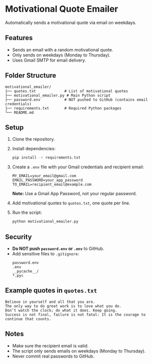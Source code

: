 # Motivational Quote Emailer

Automatically sends a motivational quote via email on weekdays.

## Features
- Sends an email with a random motivational quote.
- Only sends on weekdays (Monday to Thursday).
- Uses Gmail SMTP for email delivery.

## Folder Structure

```
motivational_emailer/
├── quotes.txt             # List of motivational quotes
├── motivational_emailer.py # Main Python script
├── password.env           # NOT pushed to GitHub (contains email credentials)
├── requirements.txt       # Required Python packages
└── README.md
```

## Setup

1. Clone the repository.
2. Install dependencies:
   ```bash
   pip install -r requirements.txt
   ```
3. Create a `.env` file with your Gmail credentials and recipient email:
   ```
   MY_EMAIL=your_email@gmail.com
   EMAIL_PASSWORD=your_app_password
   TO_EMAIL=recipient_email@example.com
   ```
   **Note:** Use a Gmail App Password, not your regular password.

4. Add motivational quotes to `quotes.txt`, one quote per line.

5. Run the script:
   ```bash
   python motivational_emailer.py
   ```

## Security
- **Do NOT push `password.env` or `.env`** to GitHub.
- Add sensitive files to `.gitignore`:
  ```
  password.env
  .env
  __pycache__/
  *.pyc
  ```

## Example quotes in `quotes.txt`

```
Believe in yourself and all that you are.
The only way to do great work is to love what you do.
Don’t watch the clock; do what it does. Keep going.
Success is not final, failure is not fatal: It is the courage to continue that counts.
```

## Notes
- Make sure the recipient email is valid.
- The script only sends emails on weekdays (Monday to Thursday).
- Never commit real passwords to GitHub.
